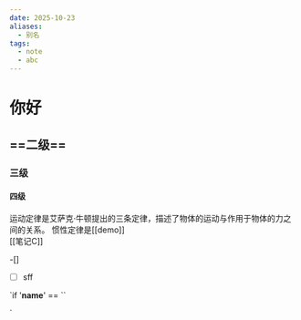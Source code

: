 ```yaml
---
date: 2025-10-23
aliases:
  - 别名
tags:
  - note
  - abc
---
```



# 你好
## ==二级==
### 三级
 #### 四级
运动定律是艾萨克·牛顿提出的三条定律，描述了物体的运动与作用于物体的力之间的关系。
惯性定律是[[demo]]  
[[笔记C]]

-[]
- [ ] sff

`if '__name__' == 
``

`